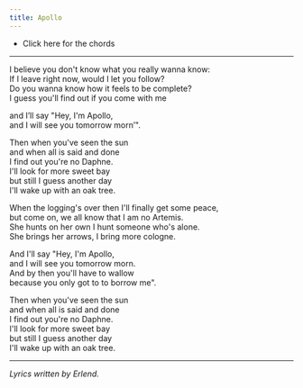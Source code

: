 ```yaml
---
title: Apollo
---
```

* Click here for the chords
---
I believe you don't know what you really wanna know:  
If I leave right now, would I let you follow?  
Do you wanna know how it feels to be complete?  
I guess you'll find out if you come with me

and I’ll say "Hey, I'm Apollo,  
and I will see you tomorrow morn’".

Then when you've seen the sun  
and when all is said and done  
I find out you're no Daphne.  
I'll look for more sweet bay  
but still I guess another day  
I'll wake up with an oak tree.

When the logging's over then I'll finally get some peace,  
but come on, we all know that I am no Artemis.  
She hunts on her own I hunt someone who's alone.  
She brings her arrows, I bring more cologne.

And I'll say "Hey, I'm Apollo,  
and I will see you tomorrow morn.  
And by then you'll have to wallow  
because you only got to to borrow me".

Then when you've seen the sun  
and when all is said and done  
I find out you're no Daphne.  
I'll look for more sweet bay  
but still I guess another day  
I'll wake up with an oak tree.

----
_Lyrics written by Erlend._